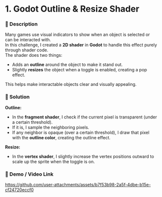 # 1. Godot Outline & Resize Shader

### 📝 Description
Many games use visual indicators to show when an object is selected or can be interacted with.  
In this challenge, I created a **2D shader** in **Godot** to handle this effect purely through shader code.  
The shader does two things:  
- Adds an **outline** around the object to make it stand out.  
- Slightly **resizes** the object when a toggle is enabled, creating a pop effect.  

This helps make interactable objects clear and visually appealing.

### 🧩 Solution
**Outline:**  
- In the **fragment shader**, I check if the current pixel is transparent (under a certain threshold).  
- If it is, I sample the neighboring pixels.  
- If any neighbor is opaque (over a certain threshold), I draw that pixel with the **outline color**, creating the outline effect.

**Resize:**  
- In the **vertex shader**, I slightly increase the vertex positions outward to scale up the sprite when the toggle is on.

### 🎥 Demo / Video Link
https://github.com/user-attachments/assets/b7f53b98-2a5f-4dbe-b15e-cf24720eccf0
